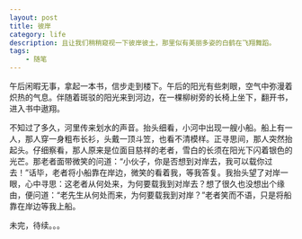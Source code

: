 ```yaml
---
layout: post
title: 彼岸
category: life
description: 且让我们稍稍窥视一下彼岸彼土，那里似有美丽多姿的白鹤在飞翔舞蹈。
tags:
    - 随笔
---
```


午后闲暇无事，拿起一本书，信步走到楼下。午后的阳光有些刺眼，空气中弥漫着炽热的气息。伴随着斑驳的阳光来到河边，在一棵柳树旁的长椅上坐下，翻开书，进入书中遨翔。

不知过了多久，河里传来划水的声音。抬头细看，小河中出现一艘小船。船上有一人，那人穿一身粗布长衫，头戴一顶斗笠，也看不清模样。正寻思间，那人突然抬起头。仔细察看，那人原来是位面目慈祥的老者，雪白的长须在阳光下闪着银色的光芒。那老者面带微笑的问道：“小伙子，你是否想到对岸去，我可以载你过去！”话毕，老者将小船靠在岸边，微笑的看着我，等我答复。我抬头望了对岸一眼，心中寻思：这老者从何处来，为何要载我到对岸去？想了很久也没想出个缘由，便问道：“老先生从何处而来，为何要载我到对岸？”老者笑而不语，只是将船靠在岸边等我上船。

未完，待续。。。

[wenda]:    https://firewenda.github.com  "wenda"

